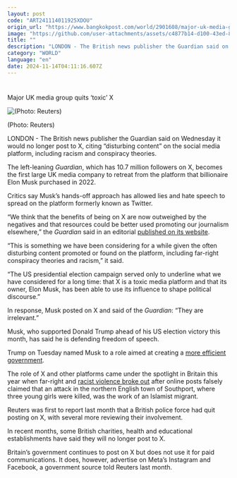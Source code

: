 ```yaml
---
layout: post
code: "ART241114011925XDOU"
origin_url: "https://www.bangkokpost.com/world/2901608/major-uk-media-group-quits-toxic-x"
image: "https://github.com/user-attachments/assets/c4877b14-d100-43ed-8334-f2e53cad68af"
title: ""
description: "LONDON - The British news publisher the Guardian said on Wednesday it would no longer post to X, citing “disturbing content” on the social media platform, including racism and conspiracy theories."
category: "WORLD"
language: "en"
date: 2024-11-14T04:11:16.607Z
---
```


# 

Major UK media group quits ‘toxic’ X

![(Photo: Reuters)](https://github.com/user-attachments/assets/300d18e7-12ea-41d5-8006-8ec5af97b5dc)

(Photo: Reuters)

LONDON - The British news publisher the Guardian said on Wednesday it would no longer post to X, citing “disturbing content” on the social media platform, including racism and conspiracy theories.

The left-leaning _Guardian_, which has 10.7 million followers on X, becomes the first large UK media company to retreat from the platform that billionaire Elon Musk purchased in 2022.

Critics say Musk’s hands-off approach has allowed lies and hate speech to spread on the platform formerly known as Twitter.

“We think that the benefits of being on X are now outweighed by the negatives and that resources could be better used promoting our journalism elsewhere,” the _Guardian_ said in an editorial [published on its website](https://www.theguardian.com/media/2024/nov/13/why-the-guardian-is-no-longer-posting-on-x).

“This is something we have been considering for a while given the often disturbing content promoted or found on the platform, including far-right conspiracy theories and racism,” it said.

“The US presidential election campaign served only to underline what we have considered for a long time: that X is a toxic media platform and that its owner, Elon Musk, has been able to use its influence to shape political discourse.”

In response, Musk posted on X and said of the _Guardian_: “They are irrelevant.”

Musk, who supported Donald Trump ahead of his US election victory this month, has said he is defending freedom of speech.

Trump on Tuesday named Musk to a role aimed at creating a [more efficient government](https://www.bangkokpost.com/world/2901561/trump-taps-billionaire-musk-to-overhaul-government).

The role of X and other platforms came under the spotlight in Britain this year when far-right and [racist violence broke out](https://www.bangkokpost.com/world/2843746/britains-violent-riots-what-we-know) after online posts falsely claimed that an attack in the northern English town of Southport, where three young girls were killed, was the work of an Islamist migrant.

Reuters was first to report last month that a British police force had quit posting on X, with several more reviewing their involvement.

In recent months, some British charities, health and educational establishments have said they will no longer post to X.

Britain’s government continues to post on X but does not use it for paid communications. It does, however, advertise on Meta’s Instagram and Facebook, a government source told Reuters last month.